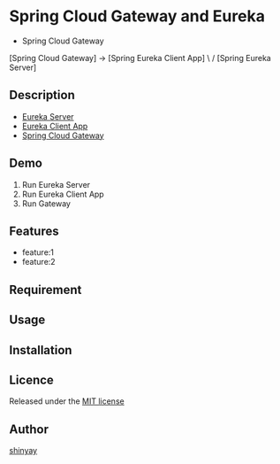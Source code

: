 # Spring Cloud Gateway and Eureka
- Spring Cloud Gateway

[Spring Cloud Gateway] -> [Spring Eureka Client App]
                     \    /
             [Spring Eureka Server]

## Description
- [Eureka Server](https://github.com/shinyay/spring-cloud-eureka-getting-started)
- [Eureka Client App](https://github.com/shinyay/spring-cloud-eureka-client-getting-started)
- [Spring Cloud Gateway](https://github.com/shinyay/spring-cloud-eureka-gateway-getting-started)

## Demo
1. Run Eureka Server
2. Run Eureka Client App
3. Run Gateway

## Features

- feature:1
- feature:2

## Requirement

## Usage

## Installation

## Licence

Released under the [MIT license](https://gist.githubusercontent.com/shinyay/56e54ee4c0e22db8211e05e70a63247e/raw/34c6fdd50d54aa8e23560c296424aeb61599aa71/LICENSE)

## Author

[shinyay](https://github.com/shinyay)
